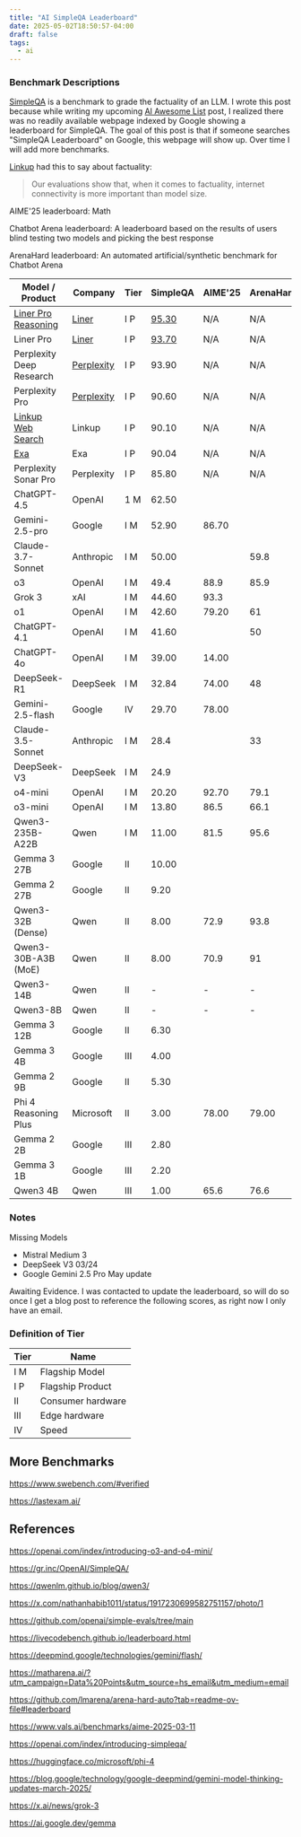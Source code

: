```yaml
---
title: "AI SimpleQA Leaderboard"
date: 2025-05-02T18:50:57-04:00
draft: false
tags:
  - ai
---
```


### Benchmark Descriptions

[SimpleQA](https://openai.com/index/introducing-simpleqa/) is a benchmark to grade the factuality of an LLM. I wrote this post because while writing my upcoming [AI Awesome List](/posts/ai) post, I realized there was no readily available webpage indexed by Google showing a leaderboard for SimpleQA. The goal of this post is that if someone searches "SimpleQA Leaderboard" on Google, this webpage will show up. Over time I will add more benchmarks.

[Linkup](https://www.linkup.so/blog/linkup-establishes-sota-performance-on-simpleqa) had this to say about factuality:

> Our evaluations show that, when it comes to factuality, internet connectivity is more important than model size.

AIME'25 leaderboard: Math

Chatbot Arena leaderboard: A leaderboard based on the results of users blind testing two models and picking the best response

ArenaHard leaderboard: An automated artificial/synthetic benchmark for Chatbot Arena

| Model / Product   | Company   | Tier    | SimpleQA | AIME'25 | ArenaHard | Chatbot Arena |
|----------------------|-----------|----------|----------|---------|-----------|---------------|
| [Liner Pro Reasoning](https://getliner.com/) | [Liner](https://liner.com/) | I P | [95.30](https://liner.com/learn/deep-research-comparison) | N/A | N/A | N/A |
| Liner Pro | [Liner](https://liner.com/) | I P | [93.70](https://liner.com/learn/liner-accurate-ai-search) | N/A | N/A | N/A |
| Perplexity Deep Research | [Perplexity](https://www.perplexity.ai/) | I P | 93.90 | N/A | N/A | N/A |
| Perplexity Pro      | [Perplexity](https://www.perplexity.ai/) | I P | 90.60 | N/A | N/A | N/A |
| [Linkup Web Search](https://www.linkup.so/)        | Linkup | I P | 90.10 | N/A | N/A | N/A |
| [Exa](https://exa.ai/)                                 | Exa | I P | 90.04 | N/A | N/A | N/A |
| Perplexity Sonar Pro      | Perplexity | I P | 85.80 | N/A | N/A | N/A |
| ChatGPT-4.5                  | OpenAI    | 1 M | 62.50 |         |         | 1398  |
| Gemini-2.5-pro               | Google    | I M |  52.90 | 86.70 |           | 1439 |
| Claude-3.7-Sonnet        | Anthropic | I M | 50.00 |         | 59.8 | 1292 |
| o3                                  | OpenAI    | I M | 49.4 |  88.9  | 85.9  | 1418 |
| Grok 3                           | xAI       | I M | 44.60 | 93.3 |           | 1402 |
| o1                                  | OpenAI    | I M | 42.60 | 79.20 | 61 | 1350  |
| ChatGPT-4.1                 | OpenAI    | I M | 41.60 |         | 50 | 1363 |
| ChatGPT-4o                  | OpenAI    | I M | 39.00 | 14.00 |          |  1408 |
| DeepSeek-R1                | DeepSeek  | I M | 32.84 |  74.00 |  48 | 1358 |
| Gemini-2.5-flash            | Google    | IV |  29.70   | 78.00  |           | 1393 |
| Claude-3.5-Sonnet        | Anthropic | I M | 28.4 |         | 33 |               |
| DeepSeek-V3                | DeepSeek  | I M | 24.9 |         |           | 1381 |
| o4-mini                           | OpenAI    | I M | 20.20 | 92.70 | 79.1 | 1351  |
| o3-mini                           | OpenAI    | I M | 13.80 |  86.5 | 66.1 | 1325 |
| Qwen3-235B-A22B        | Qwen  | I M | 11.00 | 81.5    | 95.6 |               |
| Gemma 3 27B               | Google    | II | 10.00 |         |           | 1342 |
| Gemma 2 27B               | Google    | II |  9.20 |         |           | 1220 |
| Qwen3-32B (Dense)      | Qwen  | II | 8.00 | 72.9    | 93.8 |               |
| Qwen3-30B-A3B (MoE) | Qwen | II | 8.00 | 70.9    | 91        |               |
| Qwen3-14B | Qwen | II | - | - | - | - |
| Qwen3-8B | Qwen | II | - | - | - | - |
| Gemma 3 12B               | Google    | II |  6.30 |         |           |               |
| Gemma 3 4B                 | Google    | III |  4.00 |         |           |               |
| Gemma 2 9B                 | Google    | II |  5.30 |         |           |               |
| Phi 4 Reasoning Plus   | Microsoft | II | 3.00 | 78.00 | 79.00 |          |
| Gemma 2 2B                 | Google    | III |  2.80 |         |           |               |
| Gemma 3 1B                 | Google    | III |  2.20 |         |           |               |
| Qwen3 4B                      | Qwen | III | 1.00 | 65.6 | 76.6 |               |

### Notes

Missing Models

- Mistral Medium 3
- DeepSeek V3 03/24
- Google Gemini 2.5 Pro May update

Awaiting Evidence. I was contacted to update the leaderboard, so will do so once I get a blog post to reference the following scores, as right now I only have an email.

### Definition of Tier

| Tier | Name |
| ------ | ------ |
| I M | Flagship Model |
| I P | Flagship Product |
| II | Consumer hardware |
| III | Edge hardware |
| IV | Speed |

## More Benchmarks

<https://www.swebench.com/#verified>

<https://lastexam.ai/>

## References

<https://openai.com/index/introducing-o3-and-o4-mini/>

<https://gr.inc/OpenAI/SimpleQA/>

<https://qwenlm.github.io/blog/qwen3/>

<https://x.com/nathanhabib1011/status/1917230699582751157/photo/1>

<https://github.com/openai/simple-evals/tree/main>

<https://livecodebench.github.io/leaderboard.html>

<https://deepmind.google/technologies/gemini/flash/>

<https://matharena.ai/?utm_campaign=Data%20Points&utm_source=hs_email&utm_medium=email>

<https://github.com/lmarena/arena-hard-auto?tab=readme-ov-file#leaderboard>

<https://www.vals.ai/benchmarks/aime-2025-03-11>

<https://openai.com/index/introducing-simpleqa/>

<https://huggingface.co/microsoft/phi-4>

<https://blog.google/technology/google-deepmind/gemini-model-thinking-updates-march-2025/>

<https://x.ai/news/grok-3>

<https://ai.google.dev/gemma>
